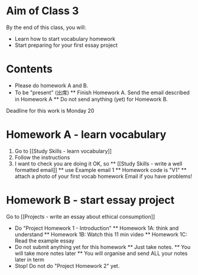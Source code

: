 # Aim of Class 3
By the end of this class, you will:
* Learn how to start vocabulary homework
* Start preparing for your first essay project


# Contents
* Please do homework A and B. 
* To be "present" (出席)
** Finish Homework A. Send the email described in Homework A
** Do not send anything (yet) for Homework B. 

<red>Deadline for this work is Monday 20</red>

# Homework A - learn vocabulary
1) Go to [[Study Skills - learn vocabulary]]
2) Follow the instructions
3) I want to check you are doing it OK, so
** [[Study Skills - write a well formatted email]]
** use Example email 1
** Homework code is "V1"
** attach a photo of your first vocab homework
Email if you have problems!

# Homework B - start essay project
Go to [[Projects - write an essay about ethical consumption]]
* Do "Project Homework  1 - Introduction"
** Homework 1A: think and understand
** Homework 1B: Watch this 11 min video
** Homework 1C: Read the example essay 
* Do not submit anything yet for this homework
** Just take notes. 
** You will take more notes later
** You will organise and send ALL your notes later in term
* Stop! Do not do "Project Homework 2" yet. 




